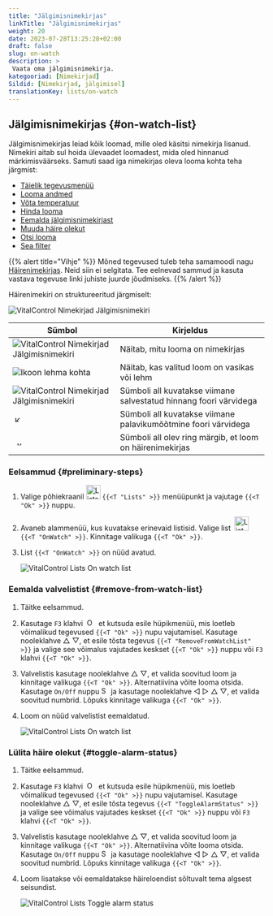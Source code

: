```yaml
---
title: "Jälgimisnimekirjas"
linkTitle: "Jälgimisnimekirjas"
weight: 20
date: 2023-07-28T13:25:28+02:00
draft: false
slug: on-watch
description: >
 Vaata oma jälgimisnimekirja.
kategooriad: [Nimekirjad]
Sildid: [Nimekirjad, jälgimisel]
translationKey: lists/on-watch
---
```

## Jälgimisnimekirjas {#on-watch-list}

Jälgimisnimekirjas leiad kõik loomad, mille oled käsitsi nimekirja lisanud. Nimekiri aitab sul hoida ülevaadet loomadest, mida oled hinnanud märkimisväärseks. Samuti saad iga nimekirjas oleva looma kohta teha järgmist:

- [Täielik tegevusmenüü](../alarm/#full-action-menu)
- [Looma andmed](../alarm/#animal-data)
- [Võta temperatuur](../alarm/#take-temperature)
- [Hinda looma](../alarm/#rate-animal)
- [Eemalda jälgimisnimekirjast](#remove-from-watch-list)
- [Muuda häire olekut](#toggle-alarm-status)
- [Otsi looma](../alarm/#search-animal)
- [Sea filter](../alarm/#set-filter)

{{% alert title="Vihje" %}}
Mõned tegevused tuleb teha samamoodi nagu [Häirenimekirjas](../alarm). Neid siin ei selgitata. Tee eelnevad sammud ja kasuta vastava tegevuse linki juhiste juurde jõudmiseks.
{{% /alert %}}

Häirenimekiri on struktureeritud järgmiselt:

   ![VitalControl Nimekirjad Jälgimisnimekiri](../images/onwatchstructure.png "Jälgimisnimekirja struktuur")

|Sümbol   | Kirjeldus
|---------|-----
| ![VitalControl Nimekirjad Jälgimisnimekiri](../images/kopf.png "Karja suuruse loendur") | Näitab, mitu looma on nimekirjas
| ![Ikoon lehma kohta](../images/kopf2.png "Lehma pea") | Näitab, kas valitud loom on vasikas või lehm
| ![VitalControl Nimekirjad Jälgimisnimekiri](../images/auge.png "Hinnang") | Sümboli all kuvatakse viimane salvestatud hinnang foori värvidega
| &nbsp;<img src="/icons/actions/temperature.svg" width="12" align="bottom" alt="Kehatemperatuur" title="Kehatemperatuur" /> | Sümboli all kuvatakse viimane palavikumõõtmine foori värvidega
| &nbsp;&nbsp;<img src="/icons/header/alarm.svg" width="8" align="bottom" alt="Kuva loom häirenimekirjas" title="Loom häires" /> | Sümboli all olev ring märgib, et loom on häirenimekirjas

### Eelsammud {#preliminary-steps}

1. Valige põhiekraanil <img src="/icons/main/lists.svg" width="28" align="bottom" alt="Lists" /> `{{<T "Lists" >}}` menüüpunkt ja vajutage `{{<T "Ok" >}}` nuppu.

2. Avaneb alammenüü, kus kuvatakse erinevaid listisid. Valige list &nbsp;<img src="/icons/lists/onwatch.svg" width="28" align="bottom" alt="List 'On watch'" /> `{{<T "OnWatch" >}}`. Kinnitage valikuga `{{<T "Ok" >}}`.

3. List `{{<T "OnWatch" >}}` on nüüd avatud.

   ![VitalControl Lists On watch list](../images/firststeps2.png "Eelsammud")

### Eemalda valvelistist {#remove-from-watch-list}

1. Täitke eelsammud.

2. Kasutage `F3` klahvi &nbsp;<img src="/icons/footer/open-popup.svg" width="15" align="bottom" alt="Open popup" />&nbsp; et kutsuda esile hüpikmenüü, mis loetleb võimalikud tegevused `{{<T "Ok" >}}` nupu vajutamisel. Kasutage nooleklahve △ ▽, et esile tõsta tegevus `{{<T "RemoveFromWatchList" >}}` ja valige see võimalus vajutades keskset `{{<T "Ok" >}}` nuppu või `F3` klahvi `{{<T "Ok" >}}`.

3. Valvelistis kasutage nooleklahve △ ▽, et valida soovitud loom ja kinnitage valikuga `{{<T "Ok" >}}`. Alternatiivina võite looma otsida. Kasutage `On/Off` nuppu <img src="/icons/footer/search.svg" width="15" align="bottom" alt="Search" /> ja kasutage nooleklahve ◁ ▷ △ ▽, et valida soovitud numbrid. Lõpuks kinnitage valikuga `{{<T "Ok" >}}`.

4. Loom on nüüd valvelistist eemaldatud.

   ![VitalControl Lists On watch list](../images/remove.png "Eemalda valvelistist")

### Lülita häire olekut {#toggle-alarm-status}

1. Täitke eelsammud.

2. Kasutage `F3` klahvi &nbsp;<img src="/icons/footer/open-popup.svg" width="15" align="bottom" alt="Open popup" />&nbsp; et kutsuda esile hüpikmenüü, mis loetleb võimalikud tegevused `{{<T "Ok" >}}` nupu vajutamisel. Kasutage nooleklahve △ ▽, et esile tõsta tegevus `{{<T "ToggleAlarmStatus" >}}` ja valige see võimalus vajutades keskset `{{<T "Ok" >}}` nuppu või `F3` klahvi `{{<T "Ok" >}}`.

3. Valvelistis kasutage nooleklahve △ ▽, et valida soovitud loom ja kinnitage valikuga `{{<T "Ok" >}}`. Alternatiivina võite looma otsida. Kasutage `On/Off` nuppu <img src="/icons/footer/search.svg" width="15" align="bottom" alt="Search" /> ja kasutage nooleklahve ◁ ▷ △ ▽, et valida soovitud numbrid. Lõpuks kinnitage valikuga `{{<T "Ok" >}}`.

4. Loom lisatakse või eemaldatakse häireloendist sõltuvalt tema algsest seisundist.

   ![VitalControl Lists Toggle alarm status](../images/alarmstatus.png "Lülita häireseisund")
